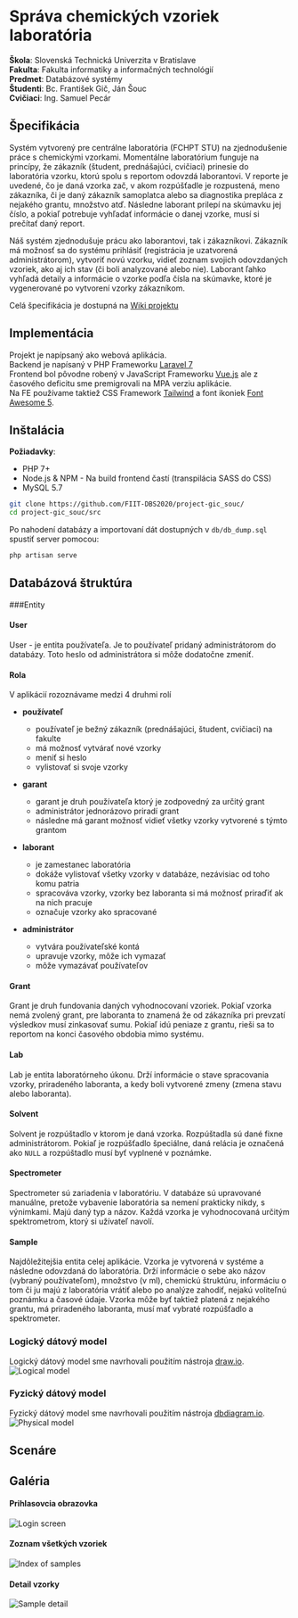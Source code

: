 # Správa chemických vzoriek laboratória

__Škola__: Slovenská Technická Univerzita v Bratislave<br/>
__Fakulta__: Fakulta informatiky a informačných technológií<br/>
__Predmet__: Databázové systémy<br/>
__Študenti__: Bc. František Gič, Ján Šouc<br/>
__Cvičiaci__: Ing. Samuel Pecár<br/>

## Špecifikácia
<p>
Systém vytvorený pre centrálne laboratória (FCHPT STU) na zjednodušenie práce s chemickými vzorkami.
Momentálne laboratórium funguje na princípy, že zákazník (študent, prednášajúci, cvičiaci) prinesie do laboratória vzorku, ktorú spolu s reportom odovzdá laborantovi.
V reporte je uvedené, čo je daná vzorka zač, v akom rozpúšťadle je rozpustená, meno zákazníka, či je daný zákazník samoplatca alebo sa diagnostika prepláca z nejakého grantu, množstvo atď.
Následne laborant prilepí na skúmavku jej číslo, a pokiaľ potrebuje vyhľadať informácie o danej vzorke, musí si prečítať daný report.

Náš systém zjednodušuje prácu ako laborantovi, tak i zákazníkovi.
Zákazník má možnosť sa do systému prihlásiť (registrácia je uzatvorená administrátorom), vytvoriť novú vzorku, vidieť zoznam svojich odovzdaných vzoriek, ako aj ich stav (či boli analyzované alebo nie).
Laborant ľahko vyhľadá detaily a informácie o vzorke podľa čísla na skúmavke, ktoré je vygenerované po vytvorení vzorky zákazníkom.

Celá špecifikácia je dostupná na [Wiki projektu](https://github.com/FIIT-DBS2020/project-gic_souc/wiki)
</p>

## Implementácia

<p>

Projekt je napípsaný ako webová aplikácia.<br/>
Backend je napísaný v PHP Frameworku [Laravel 7](https://laravel.com)<br/>
Frontend bol pôvodne robený v JavaScript Frameworku [Vue.js](https://vuejs.org) ale z časového deficitu sme premigrovali na MPA verziu aplikácie.<br/>
Na FE používame taktiež CSS Framework [Tailwind](https://tailwindcss.com/)
a font ikoniek [Font Awesome 5](https://fontawesome.com/).

</p>

## Inštalácia
__Požiadavky__:
- PHP 7+
- Node.js & NPM - Na build frontend častí (transpilácia SASS do CSS)
- MySQL 5.7

```bash
git clone https://github.com/FIIT-DBS2020/project-gic_souc/
cd project-gic_souc/src
```

Po nahodení databázy a importovaní dát dostupných v `db/db_dump.sql` spustiť server pomocou:

```bash
php artisan serve
```

## Databázová štruktúra
###Entity

#### User
User - je entita používateľa. Je to používateľ pridaný administrátorom do databázy.
Toto heslo od administrátora si môže dodatočne zmeniť.

#### Rola
V aplikácií rozoznávame medzi 4 druhmi rolí

- __používateľ__
    - používateľ je bežný zákazník (prednášajúci, študent, cvičiaci) na fakulte
    - má možnosť vytvárať nové vzorky
    - meniť si heslo
    - vylistovať si svoje vzorky

- __garant__
    - garant je druh používateľa ktorý je zodpovedný za určitý grant
    - administrátor jednorázovo priradí grant
    - následne má garant možnosť vidieť všetky vzorky vytvorené s týmto grantom

- __laborant__
    - je zamestanec laboratória
    - dokáže vylistovať všetky vzorky v databáze, nezávisiac od toho komu patria
    - spracováva vzorky, vzorky bez laboranta si má možnosť priraďiť ak na nich pracuje
    - označuje vzorky ako spracované

- __administrátor__
    - vytvára používateľské kontá
    - upravuje vzorky, môže ich vymazať
    - môže vymazávať používateľov

#### Grant
Grant je druh fundovania daných vyhodnocovaní vzoriek. Pokiaľ vzorka nemá zvolený grant,
pre laboranta to znamená že od zákazníka pri prevzatí výsledkov musí zinkasovať sumu.
Pokiaľ idú peniaze z grantu, rieši sa to reportom na konci časového obdobia mimo systému.

#### Lab
Lab je entita laboratórneho úkonu. Drží informácie o stave spracovania vzorky,
priradeného laboranta, a kedy boli vytvorené zmeny (zmena stavu alebo laboranta).

#### Solvent
Solvent je rozpúštadlo v ktorom je daná vzorka. Rozpúštadla sú dané fixne administrátorom.
Pokiaľ je rozpúšťadlo špeciálne, daná relácia je označená ako `NULL` a rozpúštadlo musí byť vyplnené v poznámke.

#### Spectrometer
Spectrometer sú zariadenia v laboratóriu. V databáze sú upravované manuálne, pretože vybavenie laboratória sa nemení prakticky nikdy, s výnimkami.
Majú daný typ a názov. Každá vzorka je vyhodnocovaná určitým spektrometrom, ktorý si užívateľ navolí.

#### Sample
Najdôležitejšia entita celej aplikácie. Vzorka je vytvorená v systéme a následne odovzdaná do laboratória.
Drží informácie o sebe ako názov (vybraný používateľom), množstvo (v ml), chemickú štruktúru,
informáciu o tom či ju majú z laboratória vrátiť alebo po analýze zahodiť, nejakú voliteľnú poznámku a časové údaje.
Vzorka môže byť taktiež platená z nejakého grantu, má priradeného laboranta, musí mať vybraté rozpúšťadlo a spektrometer.

### Logický dátový model
Logický dátový model sme navrhovali použitím nástroja [draw.io](https://app.diagrams.net/).
![Logical model](img/logical_model.png)


### Fyzický dátový model
Fyzický dátový model sme navrhovali použitím nástroja [dbdiagram.io](https://dbdiagram.io/home).
![Physical model](img/physical_model.png)



## Scenáre

## Galéria
#### Prihlasovcia obrazovka
![Login screen](img/login_screen.png)

#### Zoznam všetkých vzoriek
![Index of samples](img/samples_index.png)

#### Detail vzorky
![Sample detail](img/samples_detail.png)


